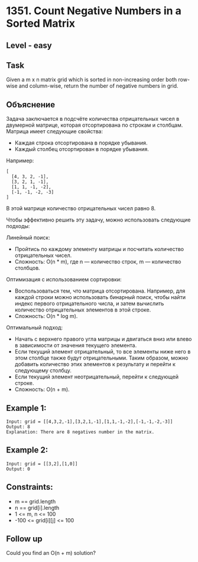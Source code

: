 # 1351. Count Negative Numbers in a Sorted Matrix


## Level - easy


## Task
Given a m x n matrix grid which is sorted in non-increasing order both row-wise and column-wise, return the number of negative numbers in grid.


## Объяснение
Задача заключается в подсчёте количества отрицательных чисел в двумерной матрице, которая отсортирована по строкам и столбцам. Матрица имеет следующие свойства:
- Каждая строка отсортирована в порядке убывания.
- Каждый столбец отсортирован в порядке убывания.

Например:
```
[
  [4, 3, 2, -1],
  [3, 2, 1, -1],
  [1, 1, -1, -2],
  [-1, -1, -2, -3]
]
```

В этой матрице количество отрицательных чисел равно 8.

Чтобы эффективно решить эту задачу, можно использовать следующие подходы:

Линейный поиск:
- Пройтись по каждому элементу матрицы и посчитать количество отрицательных чисел.
- Сложность: O(n * m), где n — количество строк, m — количество столбцов.

Оптимизация с использованием сортировки:
- Воспользоваться тем, что матрица отсортирована. Например, для каждой строки можно использовать бинарный поиск, чтобы найти индекс первого отрицательного числа, и затем вычислить количество отрицательных элементов в этой строке.
- Сложность: O(n * log m).

Оптимальный подход:
- Начать с верхнего правого угла матрицы и двигаться вниз или влево в зависимости от значения текущего элемента.
- Если текущий элемент отрицательный, то все элементы ниже него в этом столбце также будут отрицательными. Таким образом, можно добавить количество этих элементов к результату и перейти к следующему столбцу.
- Если текущий элемент неотрицательный, перейти к следующей строке.
- Сложность: O(n + m).


## Example 1:
```
Input: grid = [[4,3,2,-1],[3,2,1,-1],[1,1,-1,-2],[-1,-1,-2,-3]]
Output: 8
Explanation: There are 8 negatives number in the matrix.
```

## Example 2:
```
Input: grid = [[3,2],[1,0]]
Output: 0
```

## Constraints:
- m == grid.length
- n == grid[i].length
- 1 <= m, n <= 100
- -100 <= grid[i][j] <= 100

## Follow up
Could you find an O(n + m) solution?